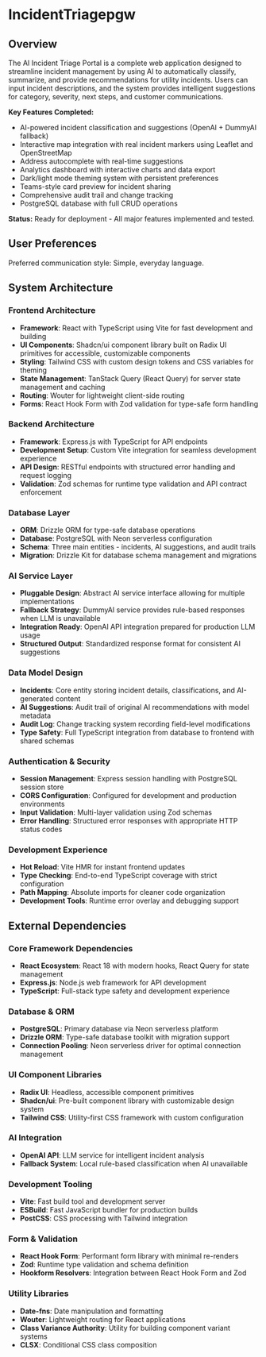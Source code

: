 # IncidentTriagepgw

## Overview

The AI Incident Triage Portal is a complete web application designed to streamline incident management by using AI to automatically classify, summarize, and provide recommendations for utility incidents. Users can input incident descriptions, and the system provides intelligent suggestions for category, severity, next steps, and customer communications. 

**Key Features Completed:**
- AI-powered incident classification and suggestions (OpenAI + DummyAI fallback)
- Interactive map integration with real incident markers using Leaflet and OpenStreetMap
- Address autocomplete with real-time suggestions
- Analytics dashboard with interactive charts and data export
- Dark/light mode theming system with persistent preferences
- Teams-style card preview for incident sharing
- Comprehensive audit trail and change tracking
- PostgreSQL database with full CRUD operations

**Status:** Ready for deployment - All major features implemented and tested.

## User Preferences

Preferred communication style: Simple, everyday language.

## System Architecture

### Frontend Architecture
- **Framework**: React with TypeScript using Vite for fast development and building
- **UI Components**: Shadcn/ui component library built on Radix UI primitives for accessible, customizable components
- **Styling**: Tailwind CSS with custom design tokens and CSS variables for theming
- **State Management**: TanStack Query (React Query) for server state management and caching
- **Routing**: Wouter for lightweight client-side routing
- **Forms**: React Hook Form with Zod validation for type-safe form handling

### Backend Architecture
- **Framework**: Express.js with TypeScript for API endpoints
- **Development Setup**: Custom Vite integration for seamless development experience
- **API Design**: RESTful endpoints with structured error handling and request logging
- **Validation**: Zod schemas for runtime type validation and API contract enforcement

### Database Layer
- **ORM**: Drizzle ORM for type-safe database operations
- **Database**: PostgreSQL with Neon serverless configuration
- **Schema**: Three main entities - incidents, AI suggestions, and audit trails
- **Migration**: Drizzle Kit for database schema management and migrations

### AI Service Layer
- **Pluggable Design**: Abstract AI service interface allowing for multiple implementations
- **Fallback Strategy**: DummyAI service provides rule-based responses when LLM is unavailable
- **Integration Ready**: OpenAI API integration prepared for production LLM usage
- **Structured Output**: Standardized response format for consistent AI suggestions

### Data Model Design
- **Incidents**: Core entity storing incident details, classifications, and AI-generated content
- **AI Suggestions**: Audit trail of original AI recommendations with model metadata
- **Audit Log**: Change tracking system recording field-level modifications
- **Type Safety**: Full TypeScript integration from database to frontend with shared schemas

### Authentication & Security
- **Session Management**: Express session handling with PostgreSQL session store
- **CORS Configuration**: Configured for development and production environments
- **Input Validation**: Multi-layer validation using Zod schemas
- **Error Handling**: Structured error responses with appropriate HTTP status codes

### Development Experience
- **Hot Reload**: Vite HMR for instant frontend updates
- **Type Checking**: End-to-end TypeScript coverage with strict configuration
- **Path Mapping**: Absolute imports for cleaner code organization
- **Development Tools**: Runtime error overlay and debugging support

## External Dependencies

### Core Framework Dependencies
- **React Ecosystem**: React 18 with modern hooks, React Query for state management
- **Express.js**: Node.js web framework for API development
- **TypeScript**: Full-stack type safety and development experience

### Database & ORM
- **PostgreSQL**: Primary database via Neon serverless platform
- **Drizzle ORM**: Type-safe database toolkit with migration support
- **Connection Pooling**: Neon serverless driver for optimal connection management

### UI Component Libraries
- **Radix UI**: Headless, accessible component primitives
- **Shadcn/ui**: Pre-built component library with customizable design system
- **Tailwind CSS**: Utility-first CSS framework with custom configuration

### AI Integration
- **OpenAI API**: LLM service for intelligent incident analysis
- **Fallback System**: Local rule-based classification when AI unavailable

### Development Tooling
- **Vite**: Fast build tool and development server
- **ESBuild**: Fast JavaScript bundler for production builds
- **PostCSS**: CSS processing with Tailwind integration

### Form & Validation
- **React Hook Form**: Performant form library with minimal re-renders
- **Zod**: Runtime type validation and schema definition
- **Hookform Resolvers**: Integration between React Hook Form and Zod

### Utility Libraries
- **Date-fns**: Date manipulation and formatting
- **Wouter**: Lightweight routing for React applications
- **Class Variance Authority**: Utility for building component variant systems
- **CLSX**: Conditional CSS class composition